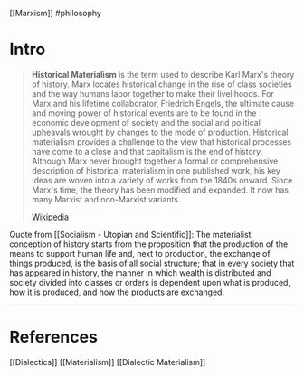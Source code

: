 [[Marxism]]
#philosophy

# Intro

> **Historical Materialism** is the term used to describe Karl Marx's theory of history. Marx locates historical change in the rise of class societies and the way humans labor together to make their livelihoods. For Marx and his lifetime collaborator, Friedrich Engels, the ultimate cause and moving power of historical events are to be found in the economic development of society and the social and political upheavals wrought by changes to the mode of production. Historical materialism provides a challenge to the view that historical processes have come to a close and that capitalism is the end of history. Although Marx never brought together a formal or comprehensive description of historical materialism in one published work, his key ideas are woven into a variety of works from the 1840s onward. Since Marx's time, the theory has been modified and expanded. It now has many Marxist and non-Marxist variants.
>
> [Wikipedia](https://en.wikipedia.org/wiki/Historical%20materialism)


Quote from [[Socialism - Utopian and Scientific]]: 
The materialist conception of history starts from the proposition that the production of the means to support human life and, next to production, the exchange of things produced, is the basis of all social structure; that in every society that has appeared in history, the manner in which wealth is distributed and society divided into classes or orders is dependent upon what is produced, how it is produced, and how the products are exchanged.



___
# References

[[Dialectics]]
[[Materialism]]
[[Dialectic Materialism]]

